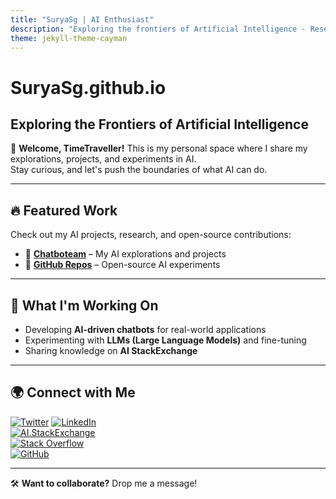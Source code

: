 ```yaml
---
title: "SuryaSg | AI Enthusiast"
description: "Exploring the frontiers of Artificial Intelligence - Research, Projects, and Insights."
theme: jekyll-theme-cayman
---
```


# SuryaSg.github.io  
## Exploring the Frontiers of Artificial Intelligence  

🚀 **Welcome, TimeTraveller!** This is my personal space where I share my explorations, projects, and experiments in AI.  
Stay curious, and let's push the boundaries of what AI can do.  

---

## 🔥 Featured Work  
Check out my AI projects, research, and open-source contributions:  
- 🧠 **[Chatboteam](https://chatboteam.github.io/)** – My AI explorations and projects  
- 🤖 **[GitHub Repos](https://github.com/SuryaSg)** – Open-source AI experiments  

---

## 🎯 What I'm Working On  
- Developing **AI-driven chatbots** for real-world applications  
- Experimenting with **LLMs (Large Language Models)** and fine-tuning  
- Sharing knowledge on **AI StackExchange**  

---

## 🌍 Connect with Me  

[![Twitter](https://img.shields.io/badge/Twitter-%231DA1F2.svg?&style=for-the-badge&logo=twitter&logoColor=white)](https://twitter.com/AISuryaSg)
[![LinkedIn](https://img.shields.io/badge/LinkedIn-%230077B5.svg?&style=for-the-badge&logo=linkedin&logoColor=white)](https://www.linkedin.com/in/ayrusurya)  
[![AI.StackExchange](https://img.shields.io/badge/AI%20StackExchange-%230060B0.svg?&style=for-the-badge&logo=stackexchange&logoColor=white)](https://ai.stackexchange.com/users/16322/surya-sg)  
[![Stack Overflow](https://img.shields.io/badge/Stack%20Overflow-%23F48024.svg?&style=for-the-badge&logo=stackoverflow&logoColor=white)](https://stackoverflow.com/users/7084117/surya-sg)  
[![GitHub](https://img.shields.io/badge/GitHub-%23121011.svg?&style=for-the-badge&logo=github&logoColor=white)](https://github.com/SuryaSg)  

---

🛠 **Want to collaborate?** Drop me a message!  
